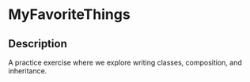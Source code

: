 # MyFavoriteThings

## Description
A practice exercise where we explore writing classes, composition, and inheritance.
